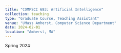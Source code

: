 ```yaml
---
title: "COMPSCI 683: Artificial Intelligence"
collection: teaching
type: "Graduate Course, Teaching Assistant"
venue: "UMass Amherst, Computer Science Department"
date: 2024-02-01
location: "Amherst, MA"
---
```


Spring 2024